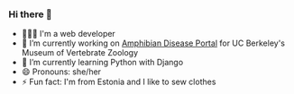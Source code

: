 ### Hi there 👋

- 👩🏼‍💻 I'm a web developer
- 🔭 I’m currently working on [Amphibian Disease Portal](https://amphibiandisease.org/) for UC Berkeley's Museum of Vertebrate Zoology
- 🌱 I’m currently learning Python with Django
- 😄 Pronouns: she/her
- ⚡ Fun fact: I'm from Estonia and I like to sew clothes
